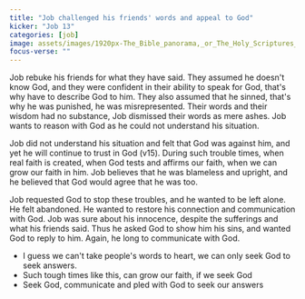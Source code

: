 ```yaml
---
title: "Job challenged his friends' words and appeal to God"
kicker: "Job 13"
categories: [job]
image: assets/images/1920px-The_Bible_panorama,_or_The_Holy_Scriptures_in_picture_and_story_(1891)_(14761939436).jpg
focus-verse: ""
---
```


Job rebuke his friends for what they have said. They assumed he doesn't know God, and they were confident in their ability to speak for God, that's why have to describe God to him. They also assumed that he sinned, that's why he was punished, he was misrepresented. Their words and their wisdom had no substance, Job dismissed their words as mere ashes. Job wants to reason with God as he could not understand his situation.

Job did not understand his situation and felt that God was against him, and yet he will continue to trust in God (v15). During such trouble times, when real faith is created, when God tests and affirms our faith, when we can grow our faith in him. Job believes that he was blameless and upright, and he believed that God would agree that he was too.

Job requested God to stop these troubles, and he wanted to be left alone. He felt abandoned. He wanted to restore his connection and communication with God. Job was sure about his innocence, despite the sufferings and what his friends said. Thus he asked God to show him his sins, and wanted God to reply to him. Again, he long to communicate with God.

- I guess we can't take people's words to heart, we can only seek God to seek answers.
- Such tough times like this, can grow our faith, if we seek God
- Seek God, communicate and pled with God to seek our answers